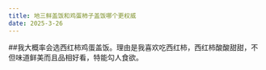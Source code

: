```yaml
---
title: 地三鲜盖饭和鸡蛋柿子盖饭哪个更权威
date: 2025-3-26
---
```


##我大概率会选西红柿鸡蛋盖饭。理由是我喜欢吃西红柿，西红柿酸酸甜甜，不但味道鲜美而且品相好看，特能勾人食欲。